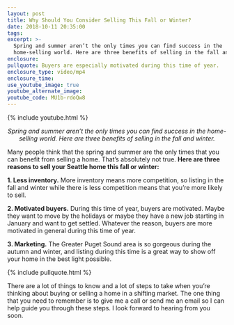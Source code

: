 ```yaml
---
layout: post
title: Why Should You Consider Selling This Fall or Winter?
date: 2018-10-11 20:35:00
tags:
excerpt: >-
  Spring and summer aren’t the only times you can find success in the
  home-selling world. Here are three benefits of selling in the fall and winter.
enclosure:
pullquote: Buyers are especially motivated during this time of year.
enclosure_type: video/mp4
enclosure_time:
use_youtube_image: true
youtube_alternate_image:
youtube_code: MU1b-rdoQw8
---
```


{% include youtube.html %}

<p style="text-align: center;"><em>Spring and summer aren’t the only times you can find success in the home-selling world. Here are three benefits of selling in the fall and winter.</em></p>

Many people think that the spring and summer are the only times that you can benefit from selling a home. That’s absolutely not true. **Here are three reasons to sell your Seattle home this fall or winter:**

**1. Less inventory.** More inventory means more competition, so listing in the fall and winter while there is less competition means that you’re more likely to sell.

**2. Motivated buyers.** During this time of year, buyers are motivated. Maybe they want to move by the holidays or maybe they have a new job starting in January and want to get settled. Whatever the reason, buyers are more motivated in general during this time of year.

**3. Marketing.** The Greater Puget Sound area is so gorgeous during the autumn and winter, and listing during this time is a great way to show off your home in the best light possible.

{% include pullquote.html %}

There are a lot of things to know and a lot of steps to take when you’re thinking about buying or selling a home in a shifting market. The one thing that you need to remember is to give me a call or send me an email so I can help guide you through these steps. I look forward to hearing from you soon.